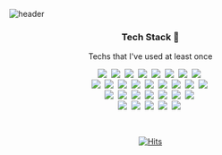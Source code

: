 ![header](https://capsule-render.vercel.app/api?type=waving&color=timeGradient&section=header&height=234&text=SeongwonLee&animation=fadeIn&fontSize=75&fontAlignY=37&fontColor=fffffe)

<h3 align="center"> Tech Stack 🔨</h3>
<p align="center"> Techs that I've used at least once </p>

<p align="center">    
  <img src="https://img.shields.io/badge/React-61DAFB?style=flat-square&logo=React&logoColor=white"/></a>&nbsp 
  <img src="https://img.shields.io/badge/React%20Router-CA4245?style=flat-square&logo=reactrouter&logoColor=white"/></a>&nbsp   
  <img src="https://img.shields.io/badge/Redux-764ABC?style=flat-square&logo=Redux&logoColor=white"/></a>&nbsp
  <img src="https://img.shields.io/badge/@Emotion-bb69a7?style=flat-square&logoColor=white"/></a>&nbsp   
  <img src="https://img.shields.io/badge/Storybook-FF4785?style=flat-square&logo=Storybook&logoColor=white"/></a>&nbsp     
  <img src="https://img.shields.io/badge/Git-F05032?style=flat-square&logo=git&logoColor=white"/></a>&nbsp 
  <img src="https://img.shields.io/badge/Firebase-FFCA28?style=flat-square&logo=Firebase&logoColor=white"/></a>&nbsp 
  <img src="https://img.shields.io/badge/Swift-ffb13b?style=flat-square&logo=Swift&logoColor=white"/></a>&nbsp 
  <br>  
  <img src="https://img.shields.io/badge/Python-3776AB?style=flat-square&logo=Python&logoColor=white"/></a>&nbsp
  <img src="https://img.shields.io/badge/Django-092E20?style=flat-square&logo=Django&logoColor=white"/></a>&nbsp
  <img src="https://img.shields.io/badge/HTML5-E34F26?style=flat-square&logo=HTML5&logoColor=white"/></a>&nbsp   
  <img src="https://img.shields.io/badge/CSS-1572B6?style=flat-square&logo=CSS3&logoColor=white"/></a>&nbsp   
  <img src="https://img.shields.io/badge/Javascript-F7DF1E?style=flat-square&logo=javascript&logoColor=white"/></a>&nbsp 
  <img src="https://img.shields.io/badge/jQuery-378bcb?style=flat-square&logo=css3&logoColor=white"/></a>&nbsp   
  <img src="https://img.shields.io/badge/Mysql-4479A1?style=flat-square&logo=MySql&logoColor=white"/></a>&nbsp  
  <img src="https://img.shields.io/badge/Java-007396?style=flat-square&logo=Java&logoColor=white"/></a>&nbsp   
  <img src="https://img.shields.io/badge/Apache%20Tomcat-cb9f23?style=flat-square&logo=ApacheTomcat&logoColor=white"/></a>&nbsp  
  <br>
  <img src="https://img.shields.io/badge/Adobe%20XD-d14a95?style=flat-square&logo=adobexd&logoColor=white"/></a>&nbsp  
  <img src="https://img.shields.io/badge/Android-3DDC84?style=flat-square&logo=Android&logoColor=white"/></a>&nbsp  
  <img src="https://img.shields.io/badge/pfSense-212121?style=flat-square&logo=pfSense&logoColor=white"/></a>&nbsp  
  <img src="https://img.shields.io/badge/Wireshark-1679A7?style=flat-square&logo=Wireshark&logoColor=white"/></a>&nbsp  
  <img src="https://img.shields.io/badge/Kali%20Linux-557C94?style=flat-square&logo=kalilinux&logoColor=white"/></a>&nbsp
  <img src="https://img.shields.io/badge/VirtualBox-183A61?style=flat-square&logo=VirtualBox&logoColor=white"/></a>&nbsp
  <img src="https://img.shields.io/badge/Reversing-A8B9CC?style=flat-square&logoColor=white"/></a>&nbsp 
  <br>  
  <img src="https://img.shields.io/badge/C-A8B9CC?style=flat-square&logo=C&logoColor=white"/></a>&nbsp 
  <img src="https://img.shields.io/badge/Linux-FCC624?style=flat-square&logo=linux&logoColor=white"/></a>&nbsp 
  <img src="https://img.shields.io/badge/Photoshop-31A8FF?style=flat-square&logo=adobephotoshop&logoColor=white"/></a>&nbsp   
  <img src="https://img.shields.io/badge/정보처리기능사-A8B9CC?style=flat-square&logoColor=white&color=blue"/></a>&nbsp 
  <img src="https://img.shields.io/badge/ITQ-A8B9CC?style=flat-square&logoColor=white&color=green"/></a>&nbsp 
</p>
<br>
<div align=center>
  
[![Hits](https://hits.seeyoufarm.com/api/count/incr/badge.svg?url=https%3A%2F%2Fgithub.com%2Fseongwonme&count_bg=%232E8BC0&title_bg=%230C2D48&icon=&icon_color=%23E7E7E7&title=hits&edge_flat=false)](https://hits.seeyoufarm.com)
  
</div>
